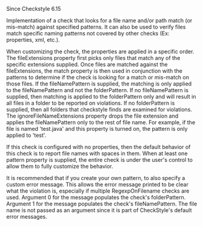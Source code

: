 Since Checkstyle 6.15

Implementation of a check that looks for a file name and/or path match (or mis-match) against specified patterns. It can also be used to verify files match specific naming patterns not covered by other checks (Ex: properties, xml, etc.).

When customizing the check, the properties are applied in a specific order. The fileExtensions property first picks only files that match any of the specific extensions supplied. Once files are matched against the fileExtensions, the match property is then used in conjunction with the patterns to determine if the check is looking for a match or mis-match on those files. If the fileNamePattern is supplied, the matching is only applied to the fileNamePattern and not the folderPattern. If no fileNamePattern is supplied, then matching is applied to the folderPattern only and will result in all files in a folder to be reported on violations. If no folderPattern is supplied, then all folders that checkstyle finds are examined for violations. The ignoreFileNameExtensions property drops the file extension and applies the fileNamePattern only to the rest of file name. For example, if the file is named 'test.java' and this property is turned on, the pattern is only applied to 'test'.

If this check is configured with no properties, then the default behavior of this check is to report file names with spaces in them. When at least one pattern property is supplied, the entire check is under the user's control to allow them to fully customize the behavior.

It is recommended that if you create your own pattern, to also specify a custom error message. This allows the error message printed to be clear what the violation is, especially if multiple RegexpOnFilename checks are used. Argument 0 for the message populates the check's folderPattern. Argument 1 for the message populates the check's fileNamePattern. The file name is not passed as an argument since it is part of CheckStyle's default error messages.